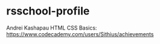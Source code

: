 # rsschool-profile
Andrei Kashapau
HTML CSS Basics: https://www.codecademy.com/users/Sithius/achievements